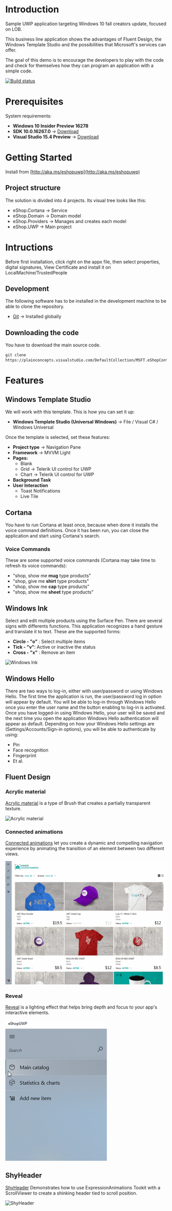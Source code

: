# Introduction 
Sample UWP application targeting Windows 10 fall creators update, focused on LOB. 

This business line application shows the advantages of Fluent Design, the Windows Template Studio and the possibilities that Microsoft's services can offer.

The goal of this demo is to encourage the developers to play with the code and check for themselves how they can program an application with a simple code.

[![Build status](https://rido.visualstudio.com/_apis/public/build/definitions/989ddbdd-c86a-4fa8-8d80-89eb785d8056/83/badge)](https://rido.visualstudio.com/_apis/public/build/definitions/989ddbdd-c86a-4fa8-8d80-89eb785d8056)

# Prerequisites
System requirements:
- __Windows 10 Insider Preview 16278__
- __SDK 10.0.16267.0__ -> [Download](https://www.microsoft.com/en-us/software-download/windowsinsiderpreviewSDK)
- __Visual Studio 15.4 Preview__ -> [Download](https://www.visualstudio.com/en-us/news/releasenotes/vs2017-preview-relnotes)


# Getting Started

Install from
[http://aka.ms/eshopuwp](http://aka.ms/eshopuwp)


## Project structure
The solution is divided into 4 projects. Its visual tree looks like this:
- eShop.Cortana -> Service
- eShop.Domain -> Domain model
- eShop.Providers -> Manages and creates each model
- eShop.UWP -> Main project

# Intructions
Before first installation, click right on the appx file, then select properties, digital signatures, View Certificate and install it on LocalMachine/TrustedPeople

## Development
The following software has to be installed in the development machine to be able to clone the repository.
- [Git](https://git-scm.com/downloads) -> Installed globally

## Downloading the code
You have to download the main source code.

```
git clone https://plainconcepts.visualstudio.com/DefaultCollection/MSFT.eShopContainer.UWP/_git/eShop.UWP
```

# Features

## Windows Template Studio
We will work with this template. This is how you can set it up:

- __Windows Template Studio (Universal Windows)__ -> File / Visual C# / Windows Universal

Once the template is selected, set these features:
- __Project type__ -> Navigation Pane
- __Framework__ -> MVVM Light
- __Pages:__
    - Blank
    - Grid -> Telerik UI control for UWP
    - Chart -> Telerik UI control for UWP
- __Background Task__
- __User Interaction__ 
    - Toast Notifications
    - Live Tile

## Cortana
You have to run Cortana at least once, because when done it installs the voice command definitions. Once it has been run, you can close the application and start using Cortana's search. 

### Voice Commands
These are some supported voice commands (Cortana may take time to refresh its voice commands):

- "shop, show me __mug__ type products"
- "shop, give me __shirt__ type products"
- "shop, show me __cap__ type products"
- "shop, show me __sheet__ type products"

## Windows Ink
Select and edit multiple products using the Surface Pen. There are several signs with differents functions.
This application recognizes a hand gesture and translate it to text. These are the supported forms:

- __Circle - "o"__ : Select multiple items
- __Tick - "v"__: Active or inactive the status
- __Cross - "x"__ : Remove an item

![Windows Ink](/docs/WindowInk.gif)

## Windows Hello
There are two ways to log-in, either with user/password or using Windows Hello.
The first time the application is run, the user/password log in option will appear by default. You will be able to log-in through Windows Hello once you enter the user name and the button enabling to log-in is activated. 
Once you have logged-in using Windows Hello, your user will be saved and the next time you open the application Windows Hello authentication will appear as default. 
Depending on how your Windows Hello settings are (Settings/Accounts/Sign-in options), you will be able to authenticate by using:

- Pin
- Face recognition
- Fingerprint
- Et al.

## Fluent Design


### Acrylic material
[Acrylic material](https://docs.microsoft.com/es-es/windows/uwp/style/acrylic) is a type of Brush that creates a partially transparent texture.

![Acrylic material](/docs/AcrylicFluent.png)



### Connected animations
[Connected animations](https://docs.microsoft.com/es-es/windows/uwp/style/connected-animation) let you create a dynamic and compelling navigation experience by animating the transition of an element between two different views.

![Connected animations](/docs/ConnectedAnimation.gif)



### Reveal
[Reveal](https://docs.microsoft.com/es-es/windows/uwp/style/reveal) is a lighting effect that helps bring depth and focus to your app's interactive elements.

![Connected animations](/docs/RevealFluent.gif)

## ShyHeader
[ShyHeader](https://github.com/Microsoft/WindowsUIDevLabs/tree/master/SampleGallery/Samples/SDK%2014393/ShyHeader) Demonstrates how to use ExpressionAnimations Tookit with a ScrollViewer to create a shinking header tied to scroll position.

![ShyHeader](/docs/ShyHeaderToolkit.gif)